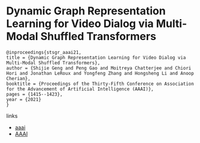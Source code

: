 # Dynamic Graph Representation Learning for Video Dialog via Multi-Modal Shuffled Transformers

```
@inproceedings{stsgr_aaai21,
title = {Dynamic Graph Representation Learning for Video Dialog via Multi-Modal Shuffled Transformers},
author = {Shijie Geng and Peng Gao and Moitreya Chatterjee and Chiori Hori and Jonathan LeRoux and Yongfeng Zhang and Hongsheng Li and Anoop Cherian},
booktitle = {Proceedings of the Thirty-Fifth Conference on Association for the Advancement of Artificial Intelligence (AAAI)},
pages = {1415--1423},
year = {2021}
}
```

links
- [aaai](https://www.aaai.org/AAAI21Papers/AAAI-5357.GengS.pdf)
- [AAAI](https://ojs.aaai.org/index.php/AAAI/article/view/16231)
